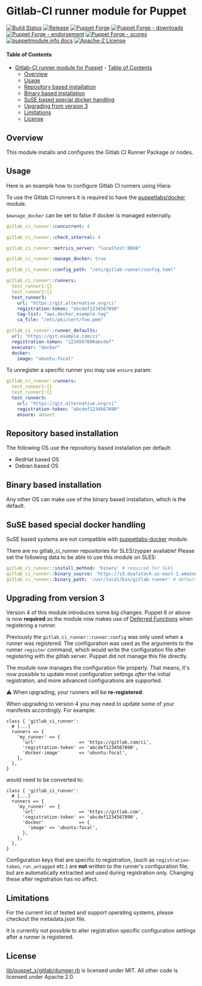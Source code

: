 # Gitlab-CI runner module for Puppet

[![Build Status](https://github.com/voxpupuli/puppet-gitlab_ci_runner/workflows/CI/badge.svg)](https://github.com/voxpupuli/puppet-gitlab_ci_runner/actions?query=workflow%3ACI)
[![Release](https://github.com/voxpupuli/puppet-gitlab_ci_runner/actions/workflows/release.yml/badge.svg)](https://github.com/voxpupuli/puppet-gitlab_ci_runner/actions/workflows/release.yml)
[![Puppet Forge](https://img.shields.io/puppetforge/v/puppet/gitlab_ci_runner.svg)](https://forge.puppetlabs.com/puppet/gitlab_ci_runner)
[![Puppet Forge - downloads](https://img.shields.io/puppetforge/dt/puppet/gitlab_ci_runner.svg)](https://forge.puppetlabs.com/puppet/gitlab_ci_runner)
[![Puppet Forge - endorsement](https://img.shields.io/puppetforge/e/puppet/gitlab_ci_runner.svg)](https://forge.puppetlabs.com/puppet/gitlab_ci_runner)
[![Puppet Forge - scores](https://img.shields.io/puppetforge/f/puppet/gitlab_ci_runner.svg)](https://forge.puppetlabs.com/puppet/gitlab_ci_runner)
[![puppetmodule.info docs](http://www.puppetmodule.info/images/badge.png)](http://www.puppetmodule.info/m/puppet-gitlab_ci_runner)
[![Apache-2 License](https://img.shields.io/github/license/voxpupuli/puppet-gitlab_ci_runner.svg)](LICENSE)

#### Table of Contents

- [Gitlab-CI runner module for Puppet](#gitlab-ci-runner-module-for-puppet)
      - [Table of Contents](#table-of-contents)
  - [Overview](#overview)
  - [Usage](#usage)
  - [Repository based installation](#repository-based-installation)
  - [Binary based installation](#binary-based-installation)
  - [SuSE based special docker handling](#suse-based-special-docker-handling)
  - [Upgrading from version 3](#upgrading-from-version-3)
  - [Limitations](#limitations)
  - [License](#license)

## Overview

This module installs and configures the Gitlab CI Runner Package or nodes.

## Usage

Here is an example how to configure Gitlab CI runners using Hiera:

To use the Gitlab CI runners it is required to have the [puppetlabs/docker](https://forge.puppetlabs.com/puppetlabs/docker) module.

`$manage_docker` can be set to false if docker is managed externally.

```yaml
gitlab_ci_runner::concurrent: 4

gitlab_ci_runner::check_interval: 4

gitlab_ci_runner::metrics_server: "localhost:8888"

gitlab_ci_runner::manage_docker: true

gitlab_ci_runner::config_path: "/etc/gitlab-runner/config.toml"

gitlab_ci_runner::runners:
  test_runner1:{}
  test_runner2:{}
  test_runner3:
    url: "https://git.alternative.org/ci"
    registration-token: "abcdef1234567890"
    tag-list: "aws,docker,example-tag"
    ca_file: "/etc/pki/cert/foo.pem"

gitlab_ci_runner::runner_defaults:
  url: "https://git.example.com/ci"
  registration-token: "1234567890abcdef"
  executor: "docker"
  docker:
    image: "ubuntu:focal"
```

To unregister a specific runner you may use `ensure` param:

```yaml
gitlab_ci_runner::runners:
  test_runner1:{}
  test_runner2:{}
  test_runner3:
    url: "https://git.alternative.org/ci"
    registration-token: "abcdef1234567890"
    ensure: absent
```

## Repository based installation

The following OS use the repositoriy based installation per default:

- RedHat based OS
- Debian based OS

## Binary based installation

Any other OS can make use of the binary based installation, which is the default.

## SuSE based special docker handling

SuSE based systems are not compatible with [puppetlabs-docker](https://forge.puppet.com/modules/puppetlabs/docker/readme) module.

There are no gitlab_ci_runner repositories for SLES/zypper available!
Please set the following data to be able to use this module on SLES:

```yaml
gitlab_ci_runner::install_method: 'binary' # required for SLES
gitlab_ci_runner::binary_source: 'https://s3.dualstack.us-east-1.amazonaws.com/gitlab-runner-downloads/latest/binaries/gitlab-runner-linux-amd64' # default value
gitlab_ci_runner::binary_path: '/usr/local/bin/gitlab-runner' # default value
```

## Upgrading from version 3

Version 4 of this module introduces some big changes.
Puppet 6 or above is now **required** as the module now makes use of [Deferred Functions](https://puppet.com/docs/puppet/6/deferring_functions.html) when registering a runner.

Previously the `gitlab_ci_runner::runner:config` was only used when a runner was registered.
The configuration was used as the arguments to the runner `register` command, which would write the configuration file after registering with the gitlab server.
Puppet did not manage this file directly.

The module now manages the configuration file properly.
That means, it's now possible to update most configuration settings *after* the initial registration, and more advanced configurations are supported.

:warning: When upgrading, your runners will be **re-registered**.

When upgrading to version 4 you may need to update some of your manifests accordingly.
For example:

```puppet
class { 'gitlab_ci_runner':
  # [...]
  runners => {
    'my_runner' => {
      'url'                => 'https://gitlab.com/ci',
      'registration-token' => 'abcdef1234567890',
      'docker-image'       => 'ubuntu:focal',
    },
  },
}
```

would need to be converted to:

```puppet
class { 'gitlab_ci_runner':
  # [...]
  runners => {
    'my_runner' => {
      'url'                => 'https://gitlab.com',
      'registration-token' => 'abcdef1234567890',
      'docker'             => {
        'image' => 'ubuntu:focal',
      },
    },
  },
}
```

Configuration keys that are specific to registration, (such as `registration-token`, `run_untagged` etc.) are **not** written to the runner's configuration file, but are automatically extracted and used during registration only.
Changing these after registration has no affect.

## Limitations

For the current list of tested and support operating systems, please checkout the metadata.json file.

It is currently not possible to alter registration specific configuration settings after a runner is registered.

## License

[lib/puppet_x/gitlab/dumper.rb](lib/puppet_x/gitlab/dumper.rb) is licensed under MIT. All other code is licensed under Apache 2.0.
